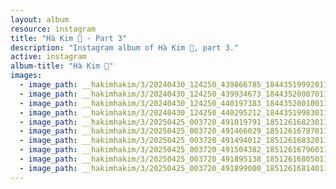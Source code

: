 ```yaml
---
layout: album
resource: instagram
title: "Hà Kim 🧸 - Part 3"
description: "Instagram album of Hà Kim 🧸, part 3."
active: instagram
album-title: "Hà Kim 🧸"
images:
  - image_path: __hakimhakim/3/20240430_124250_439866785_18443519992011320_1874062896974640440_n.jpg
  - image_path: __hakimhakim/3/20240430_124250_439934673_18443520007011320_7914813685230755744_n.jpg
  - image_path: __hakimhakim/3/20240430_124250_440197383_18443520010011320_1420006452352309550_n.jpg
  - image_path: __hakimhakim/3/20240430_124250_440295212_18443519983011320_570317654028347847_n.jpg
  - image_path: __hakimhakim/3/20250425_003720_491019791_18512616823011320_4476028323892410438_n.jpg
  - image_path: __hakimhakim/3/20250425_003720_491466029_18512616787011320_7619213600249313146_n.jpg
  - image_path: __hakimhakim/3/20250425_003720_491494012_18512616832011320_8811379765623876088_n.jpg
  - image_path: __hakimhakim/3/20250425_003720_491504382_18512616796011320_7492757624953018101_n.jpg
  - image_path: __hakimhakim/3/20250425_003720_491895138_18512616805011320_6572225266836557992_n.jpg
  - image_path: __hakimhakim/3/20250425_003720_491899000_18512616814011320_1811376932968258223_n.jpg
---
```

